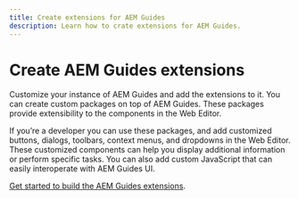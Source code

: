 ```yaml
---
title: Create extensions for AEM Guides
description: Learn how to crate extensions for AEM Guides.
---
```



# Create AEM Guides extensions 

Customize your instance of AEM Guides and add the extensions to it. You can create custom packages on top of AEM Guides. These packages provide extensibility to the components in the Web Editor. 

If you’re a developer you can use these packages, and add customized buttons, dialogs, toolbars, context menus, and dropdowns in the Web Editor. These customized components can help you display additional information or perform specific tasks. You can also add custom JavaScript that can easily interoperate with AEM Guides UI.  

[Get started to build the AEM Guides extensions](https://github.com/adobe/guides-extension/tree/main/docs). 